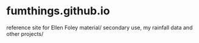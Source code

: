 # fumthings.github.io
reference site for Ellen Foley material/
secondary use, my rainfall data and other projects/

